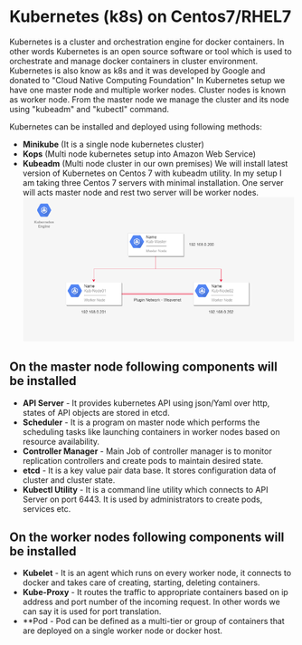 # Kubernetes (k8s) on Centos7/RHEL7
Kubernetes is a cluster and orchestration engine for docker containers. In other words Kubernetes is an open source software or tool which is used to orchestrate and manage docker containers in cluster environment. Kubernetes is also know as k8s and it was developed by Google and donated to "Cloud Native Computing Foundation"
In Kubernetes setup we have one master node and multiple worker nodes. Cluster nodes is known as worker node. From the master node we manage the cluster and its node using "kubeadm" and "kubectl" command.  

Kubernetes can be installed and deployed using following methods: 
- **Minikube** (It is a single node kubernetes cluster)
- **Kops** (Multi node kubernetes setup into Amazon Web Service)
- **Kubeadm** (Multi node cluster in our own premises)
We will install latest version of Kubernetes on Centos 7 with kubeadm utility. In my setup I am taking three Centos 7 servers with minimal installation. One server will acts master node and rest two server will be worker nodes. 
![Kubernetes Image](https://github.com/vivekshwarup/kubernetes/blob/master/img/k8s1.png)
## On the master node following components will be installed
- **API Server** - It provides kubernetes API using json/Yaml over http, states of API objects are stored in etcd. 
- **Scheduler** - It is a program on master node which performs the scheduling tasks like launching containers in worker nodes based on resource availability. 
- **Controller Manager** - Main Job of controller manager is to monitor replication controllers and create pods to maintain desired state. 
- **etcd** - It is a key value pair data base. It stores configuration data of cluster and cluster state. 
- **Kubectl Utility** - It is a command line utility which connects to API Server on port 6443. It is used by administrators to create pods, services etc. 
## On the worker nodes following components will be installed
- **Kubelet** - It is an agent which runs on every worker node, it connects to docker and takes care of creating, starting, deleting containers.
- **Kube-Proxy** - It routes the traffic to appropriate containers based on ip address and port number of the incoming request. In other words we can say it is used for port translation. 
- **Pod - Pod can be defined as a multi-tier or group of containers that are deployed on a single worker node or docker host. 
  
 